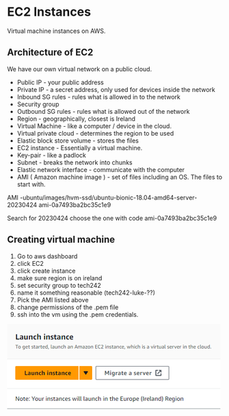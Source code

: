 # EC2 Instances

Virtual machine instances on AWS.

## Architecture of EC2

We have our own virtual network on a public cloud.

 - Public IP - your public address
 - Private IP - a secret address, only used for devices inside the network
 - Inbound SG rules - rules what is allowed in to the network
 - Security group 
 - Outbound SG rules - rules what is allowed out of the network
 - Region - geographically, closest is Ireland
 - Virtual Machine - like a computer / device in the cloud.
 - Virtual private cloud - determines the region to be used
 - Elastic block store volume - stores the files
 - EC2 instance - Essentially a virtual machine.
 - Key-pair - like a padlock
 - Subnet - breaks the network into chunks
 - Elastic network interface - communicate with the computer
 - AMI ( Amazon machine image ) - set of files including an OS. The files to start with.

AMI -ubuntu/images/hvm-ssd/ubuntu-bionic-18.04-amd64-server-20230424 ami-0a7493ba2bc35c1e9

Search for 20230424 choose the one with code ami-0a7493ba2bc35c1e9

## Creating virtual machine

1. Go to aws dashboard
2. click EC2
3. click create instance
4. make sure region is on ireland
5. set security group to tech242
6. name it something reasonable (tech242-luke-??)
7. Pick the AMI listed above
8. change permissions of the .pem file
9. ssh into the vm using the .pem credentials.

![Alt text](screenshots/launch.png)